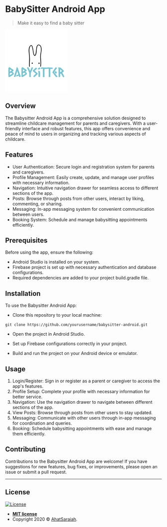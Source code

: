 

# BabySitter Android App

> Make it easy to find a baby sitter
<img src="https://github.com/AhatSaraiah/BabySitter/blob/master/app/src/main/logo.png"  >


## Overview
The Babysitter Android App is a comprehensive solution designed to streamline childcare management for parents and caregivers. With a user-friendly interface and robust features, this app offers convenience and peace of mind to users in organizing and tracking various aspects of childcare.

## Features
- User Authentication: Secure login and registration system for parents and caregivers.
- Profile Management: Easily create, update, and manage user profiles with necessary information.
- Navigation: Intuitive navigation drawer for seamless access to different sections of the app.
- Posts: Browse through posts from other users, interact by liking, commenting, or sharing.
- Messaging: In-app messaging system for convenient communication between users.
- Booking System: Schedule and manage babysitting appointments efficiently.

## Prerequisites
Before using the app, ensure the following:

- Android Studio is installed on your system.
- Firebase project is set up with necessary authentication and database configurations.
- Required dependencies are added to your project build.gradle file.
## Installation
To use the Babysitter Android App:

- Clone this repository to your local machine:

```
git clone https://github.com/yourusername/babysitter-android.git
```
- Open the project in Android Studio.

- Set up Firebase configurations correctly in your project.

- Build and run the project on your Android device or emulator.

## Usage
1. Login/Register: Sign in or register as a parent or caregiver to access the app's features.
2. Profile Setup: Complete your profile with necessary information for better service.
3. Navigation: Use the navigation drawer to navigate between different sections of the app.
4. View Posts: Browse through posts from other users to stay updated.
5. Messaging: Communicate with other users through in-app messaging for coordination and queries.
6. Booking: Schedule babysitting appointments with ease and manage them efficiently.

## Contributing
Contributions to the Babysitter Android App are welcome! If you have suggestions for new features, bug fixes, or improvements, please open an issue or submit a pull request.



<!--  > GIF Tools-->

<!--- Use <a href="http://recordit.co/" target="_blank">**Recordit**</a> to create quicks screencasts of your desktop and export them as `GIF`s.
- For terminal sessions, there's <a href="https://github.com/chjj/ttystudio" target="_blank">**ttystudio**</a> which also supports exporting `GIF`s. -->

<!--**Recordit**-->

<!--![Recordit GIF](http://g.recordit.co/iLN6A0vSD8.gif)7-->

<!--**ttystudio**-->

<!--![ttystudio GIF](https://raw.githubusercontent.com/chjj/ttystudio/master/img/example.gif)-->

---



## License

[![License](http://img.shields.io/:license-mit-blue.svg?style=flat-square)](http://badges.mit-license.org)

- **[MIT license](http://opensource.org/licenses/mit-license.php)**
- Copyright 2020 © <a href="https://github.com/AhatSaraiah" target="_blank">AhatSaraiah</a>.
